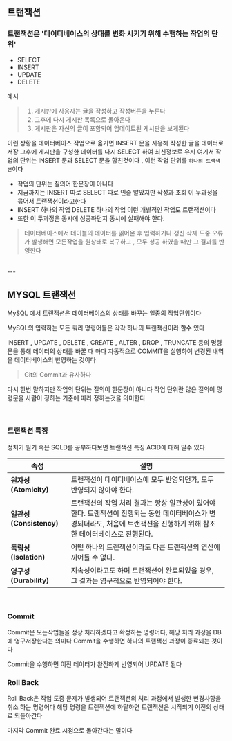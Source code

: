 ## 트랜잭션
### 트랜잭션은 '데이터베이스의 상태를 변화 시키기 위해 수행하는 작업의 단위'

- SELECT
- INSERT
- UPDATE
- DELETE


예시 

>1. 게시판에 사용자는 글을 작성하고 작성버튼을 누른다
>2. 그후에 다시 게시판 목록으로 돌아온다
>3. 게시판은 자신의 글이 포함되어 업데이트된 게시판을 보게된다

이런 상황을 데이터베이스 작업으로 옮기면  INSERT 문을 사용해 작성한 글을 데이터로 저장
그후에 게시판을 구성한 데이터를 다시 SELECT 하여 최신정보로 유지
여기서 작업의 단위는 INSERT 문과 SELECT 문을 합친것이다 , 이런 작업 단위를 `하나의 트랙잭션`이다


- 작업의 단위는 질의어 한문장이 아니다
- 지금까지는 INSERT 따로 SELECT 따로 인줄 알았지만 작성과 조회 이 두과정을 묶어서 트랜잭션이라고한다
- INSERT 하나의 작업 DELETE 하나의 작업 이런 개별적인 작업도 트랜잭션이다
- 또한 이 두과정은 동시에 성공하던지 동시에 실패해야 한다.


>데이터베이스에서 테이블의 데이터를 읽어온 후 입력하거나 갱신 삭제 도중 오류가 발생해면
>모든작업을 원상태로 복구하고 , 모두 성공 하였을 때만 그 결과를 반영한다
  

<br>
---


## MYSQL 트랜잭션
MySQL 에서 트랜잭션은 데이터베이스의 상태를 바꾸는 일종의 작업단위이다

MySQL의 입력하는 모든 쿼리 명령어들은 각각 하나의 트랜잭션이라 할수 있다

INSERT , UPDATE , DELETE , CREATE  , ALTER  , DROP , TRUNCATE 등의 명령문을 통해 데이터의 상태를 바꿀 때 마다 자동적으로 COMMIT을 실행하여 변경된 내역을 데이터베이스의 반영하는 것이다

 > Git의 Commit과 유사하다


다시 한번 말하지만 작업의 단위는 질의어 한문장이 아니다
작업 단위란 많은 질의어 명령문을 사람이 정하는 기준에 따라 정하는것을 의미한다

<br>

### 트랜잭션 특징

정처기 필기 혹은 SQLD를 공부하다보면 트랜잭션 특징 ACID에 대해 알수 있다


| 속성         | 설명                                                                                                  |
|--------------|-------------------------------------------------------------------------------------------------------|
| **원자성 (Atomicity)** | 트랜잭션이 데이터베이스에 모두 반영되던가, 모두 반영되지 않아야 한다.                                  |
| **일관성 (Consistency)** | 트랜잭션의 작업 처리 결과는 항상 일관성이 있어야 한다. 트랜잭션이 진행되는 동안 데이터베이스가 변경되더라도, 처음에 트랜잭션을 진행하기 위해 참조한 데이터베이스로 진행된다. |
| **독립성 (Isolation)** | 어떤 하나의 트랜잭션이라도 다른 트랜잭션의 연산에 끼어들 수 없다.                                                   |
| **영구성 (Durability)** | 지속성이라고도 하며 트랜잭션이 완료되었을 경우, 그 결과는 영구적으로 반영되어야 한다.                             |
                
<br>                                       

### Commit

Commit은 모든작업들을 정상 처리하겠다고 확정하는 명령어다, 해당 처리 과정을 DB에 영구저장한다는 의미다
Commit을 수행하면 하나의 트랜잭션 과정이 종료되는 것이다

Commit을 수행하면 이전 데이터가 완전하게 반영되어 UPDATE 된다



### Roll Back

Roll Back은 작업 도중 문제가 발생되어 트랜잭션의 처리 과정에서 발생한 변경사항을 취소 하는 명령어다
해당 명령을 트랜잭션에 하달하면 트랜잭션은 시작되기 이전의 상태로 되돌아간다

마지막 Commit 완료 시점으로 돌아간다는 말이다